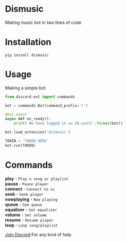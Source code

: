 # Dismusic
Making music bot in two lines of code

# Installation
`pip install dismusic`

# Usage

Making a simple bot

```python
from discord.ext import commands

bot = commands.Bot(command_prefix='/')

@bot.event
async def on_ready():
    print('We have logged in as {0.user}'.format(bot))

bot.load_extension('dismusic')

TOKEN = 'TOKEN_HERE'
bot.run(TOKEN)
```

# Commands

**play** - `Play a song or playlist` \
**pause** - `Pause player` \
**connect** - `Connect to vc` \
**seek** - `Seek player` \
**nowplaying** - `Now playing` \
**queue** - `See queue` \
**equalizer** - `Set equalizer` \
**volume** - `Set volume` \
**resume** - `Resume player` \
**loop** - `Loop song/playlist`

[Join Discord](https://discord.gg/7SaE8v2) For any kind of help